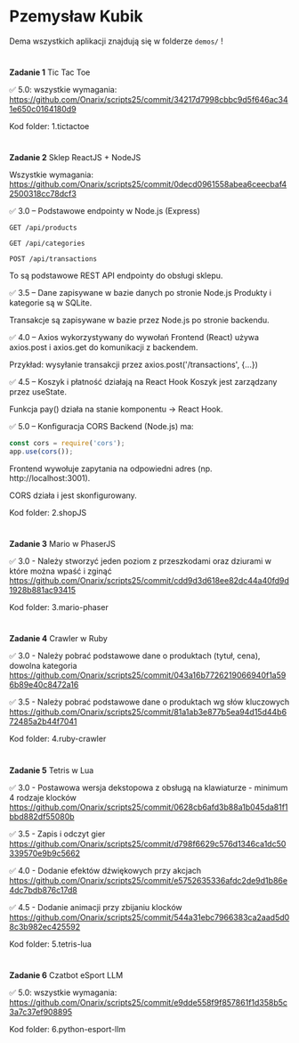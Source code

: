 # Pzemysław Kubik

Dema wszystkich aplikacji znajdują się w folderze `demos/` !
#

**Zadanie 1** Tic Tac Toe

:white_check_mark: 5.0: wszystkie wymagania:
https://github.com/Onarix/scripts25/commit/34217d7998cbbc9d5f646ac341e650c0164180d9

Kod folder: 1.tictactoe
#

**Zadanie 2** Sklep ReactJS + NodeJS

Wszystkie wymagania: https://github.com/Onarix/scripts25/commit/0decd0961558abea6ceecbaf42500318cc78dcf3

:white_check_mark: 3.0 – Podstawowe endpointy w Node.js (Express)

```
GET /api/products

GET /api/categories

POST /api/transactions
```
To są podstawowe REST API endpointy do obsługi sklepu.

:white_check_mark: 3.5 – Dane zapisywane w bazie danych po stronie Node.js
Produkty i kategorie są w SQLite.

Transakcje są zapisywane w bazie przez Node.js po stronie backendu.

:white_check_mark:  4.0 – Axios wykorzystywany do wywołań
Frontend (React) używa axios.post i axios.get do komunikacji z backendem.

Przykład: wysyłanie transakcji przez axios.post('/transactions', {...})

:white_check_mark:  4.5 – Koszyk i płatność działają na React Hook
Koszyk jest zarządzany przez useState.

Funkcja pay() działa na stanie komponentu → React Hook.

:white_check_mark: 5.0 – Konfiguracja CORS
Backend (Node.js) ma:

```js
const cors = require('cors');
app.use(cors());
```

Frontend wywołuje zapytania na odpowiedni adres (np. http://localhost:3001).

CORS działa i jest skonfigurowany.

Kod folder: 2.shopJS
#

**Zadanie 3** Mario w PhaserJS

:white_check_mark: 3.0 - Należy stworzyć jeden poziom z przeszkodami oraz dziurami w które
można wpaść i zginąć
https://github.com/Onarix/scripts25/commit/cdd9d3d618ee82dc44a40fd9d1928b881ac93415

Kod folder: 3.mario-phaser
#

**Zadanie 4** Crawler w Ruby

:white_check_mark: 3.0 -  Należy pobrać podstawowe dane o produktach (tytuł, cena), dowolna
kategoria
https://github.com/Onarix/scripts25/commit/043a16b7726219066940f1a596b89e40c8472a16

:white_check_mark: 3.5 -  Należy pobrać podstawowe dane o produktach wg słów kluczowych
https://github.com/Onarix/scripts25/commit/81a1ab3e877b5ea94d15d44b672485a2b44f7041

Kod folder: 4.ruby-crawler
#

**Zadanie 5** Tetris w Lua

:white_check_mark: 3.0 - Postawowa wersja dekstopowa z obsługą na klawiaturze - minimum 4
rodzaje klocków
https://github.com/Onarix/scripts25/commit/0628cb6afd3b88a1b045da81f1bbd882df55080b

:white_check_mark: 3.5 - Zapis i odczyt gier \
https://github.com/Onarix/scripts25/commit/d798f6629c576d1346ca1dc50339570e9b9c5662

:white_check_mark: 4.0 - Dodanie efektów dźwiękowych przy akcjach
https://github.com/Onarix/scripts25/commit/e5752635336afdc2de9d1b86e4dc7bdb876c17d8

:white_check_mark: 4.5 - Dodanie animacji przy zbijaniu klocków \
https://github.com/Onarix/scripts25/commit/544a31ebc7966383ca2aad5d08c3b982ec425592

Kod folder: 5.tetris-lua
#

**Zadanie 6** Czatbot eSport LLM

:white_check_mark: 5.0: wszystkie wymagania:
https://github.com/Onarix/scripts25/commit/e9dde558f9f857861f1d358b5c3a7c37ef908895

Kod folder: 6.python-esport-llm
#
